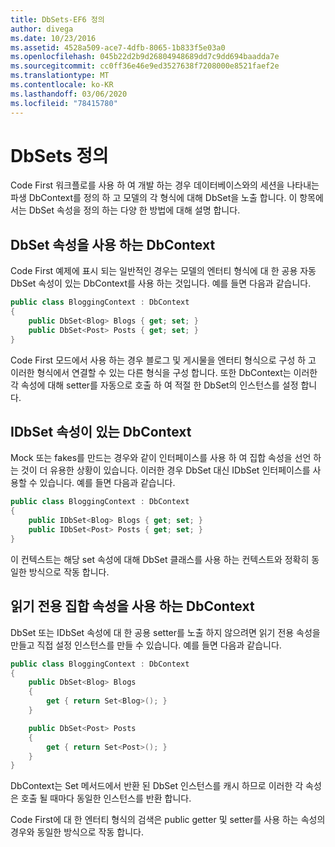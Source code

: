 ```yaml
---
title: DbSets-EF6 정의
author: divega
ms.date: 10/23/2016
ms.assetid: 4528a509-ace7-4dfb-8065-1b833f5e03a0
ms.openlocfilehash: 045b22d2b9d26804948689dd7c9dd694baadda7e
ms.sourcegitcommit: cc0ff36e46e9ed3527638f7208000e8521faef2e
ms.translationtype: MT
ms.contentlocale: ko-KR
ms.lasthandoff: 03/06/2020
ms.locfileid: "78415780"
---
```

# <a name="defining-dbsets"></a>DbSets 정의
Code First 워크플로를 사용 하 여 개발 하는 경우 데이터베이스와의 세션을 나타내는 파생 DbContext를 정의 하 고 모델의 각 형식에 대해 DbSet을 노출 합니다. 이 항목에서는 DbSet 속성을 정의 하는 다양 한 방법에 대해 설명 합니다.  

## <a name="dbcontext-with-dbset-properties"></a>DbSet 속성을 사용 하는 DbContext  

Code First 예제에 표시 되는 일반적인 경우는 모델의 엔터티 형식에 대 한 공용 자동 DbSet 속성이 있는 DbContext를 사용 하는 것입니다. 예를 들면 다음과 같습니다.  

``` csharp
public class BloggingContext : DbContext
{
    public DbSet<Blog> Blogs { get; set; }
    public DbSet<Post> Posts { get; set; }
}
```  

Code First 모드에서 사용 하는 경우 블로그 및 게시물을 엔터티 형식으로 구성 하 고 이러한 형식에서 연결할 수 있는 다른 형식을 구성 합니다. 또한 DbContext는 이러한 각 속성에 대해 setter를 자동으로 호출 하 여 적절 한 DbSet의 인스턴스를 설정 합니다.  

## <a name="dbcontext-with-idbset-properties"></a>IDbSet 속성이 있는 DbContext  

Mock 또는 fakes를 만드는 경우와 같이 인터페이스를 사용 하 여 집합 속성을 선언 하는 것이 더 유용한 상황이 있습니다. 이러한 경우 DbSet 대신 IDbSet 인터페이스를 사용할 수 있습니다. 예를 들면 다음과 같습니다.  

``` csharp
public class BloggingContext : DbContext
{
    public IDbSet<Blog> Blogs { get; set; }
    public IDbSet<Post> Posts { get; set; }
}
```  

이 컨텍스트는 해당 set 속성에 대해 DbSet 클래스를 사용 하는 컨텍스트와 정확히 동일한 방식으로 작동 합니다.  

## <a name="dbcontext-with-read-only-set-properties"></a>읽기 전용 집합 속성을 사용 하는 DbContext  

DbSet 또는 IDbSet 속성에 대 한 공용 setter를 노출 하지 않으려면 읽기 전용 속성을 만들고 직접 설정 인스턴스를 만들 수 있습니다. 예를 들면 다음과 같습니다.  

``` csharp
public class BloggingContext : DbContext
{
    public DbSet<Blog> Blogs
    {
        get { return Set<Blog>(); }
    }

    public DbSet<Post> Posts
    {
        get { return Set<Post>(); }
    }
}
```  

DbContext는 Set 메서드에서 반환 된 DbSet 인스턴스를 캐시 하므로 이러한 각 속성은 호출 될 때마다 동일한 인스턴스를 반환 합니다.  

Code First에 대 한 엔터티 형식의 검색은 public getter 및 setter를 사용 하는 속성의 경우와 동일한 방식으로 작동 합니다.  
